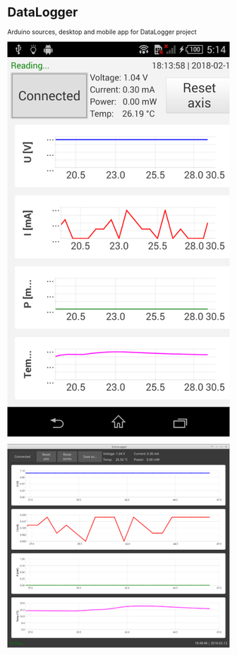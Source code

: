 # DataLogger
Arduino sources, desktop and mobile app for DataLogger project

![alt text](https://github.com/anonimg3/DataLogger/blob/master/ANDROID/screen.png)

![alt text](https://github.com/anonimg3/DataLogger/blob/master/DESKTOP/screen.png)
